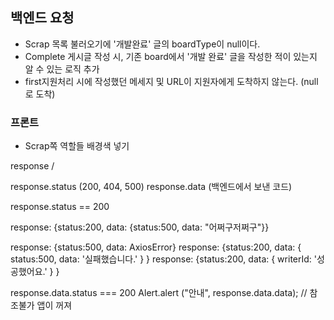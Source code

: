 ## 백엔드 요청
- Scrap 목록 불러오기에 '개발완료' 글의 boardType이 null이다.
- Complete 게시글 작성 시, 기존 board에서 '개발 완료' 글을 작성한 적이 있는지 알 수 있는 로직 추가
- first지원처리 시에 작성했던 메세지 및 URL이 지원자에게 도착하지 않는다. (null로 도착)

### 프론트
- Scrap쪽 역할들 배경색 넣기


response /

response.status (200, 404, 500) 
response.data (백엔드에서 보낸 코드)


response.status == 200


response: {status:200, data: {status:500, data: "어쩌구저쩌구"}}


response: {status:500, data: AxiosError}
response: {status:200, data: { status:500, data: '실패했습니다.' } }
response: {status:200, data: { writerId: '성공했어요.' } }

response.data.status === 200
	 Alert.alert ("안내", response.data.data); //  참조불가 앱이 꺼져
	 